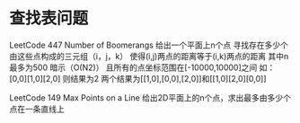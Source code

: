 # 查找表问题


LeetCode 447    Number of Boomerangs
给出一个平面上n个点  寻找存在多少个由这些点构成的三元组（i，j，k）
使得(i,j)两点的距离等于(i,k)两点的距离  其中n最多为500  暗示（O(N2)）
 且所有的点坐标范围在[-10000,10000]之间
 如：[0,0][1,0][2,0] 则结果为2
 两个结果为[[1,0],[0,0],[2,0]]和[[1,0][2,0][0,0]]
 
LeetCode 149  Max Points on a Line
给出2D平面上的n个点，求出最多由多少个点在一条直线上




 